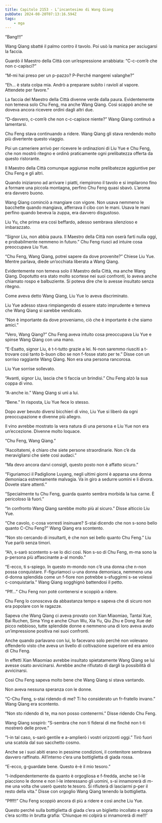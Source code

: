 ```yaml
---
title: Capitolo 2153 - L’incantesimo di Wang Qiang
pubDate: 2024-08-20T07:13:16.594Z
tags:
    - mga
---
```





“Bang!!!”


Wang Qiang sbatté il palmo contro il tavolo. Poi usò la manica per asciugarsi la faccia.


Guardò il Maestro della Città con un’espressione arrabbiata: “C-c-com’è che non c-capisci?”


“M-mi hai preso per un p-pazzo? P-Perché mangerei valanghe?”

“Eh… è stata colpa mia. Andrò a preparare subito i ravioli al vapore. Attendete per favore.”


La faccia del Maestro della Città divenne verde dalla paura. Evidentemente non temeva solo Chu Feng, ma anche Wang Qiang. Così scappò anche se doveva ancora ricevere ordini dagli altri due.


“D-davvero, c-com’è che non c-c-capisce niente?” Wang Qiang continuò a lamentarsi.


Chu Feng stava continuando a ridere. Wang Qiang gli stava rendendo molto più divertente questo viaggio.

Poi un cameriere arrivò per ricevere le ordinazioni di Liu Yue e Chu Feng, che non mostrò ritegno e ordinò praticamente ogni prelibatezza offerta da questo ristorante.


Il Maestro della Città comunque aggiunse molte prelibatezze aggiuntive per Chu Feng e gli altri.


Quando iniziarono ad arrivare i piatti, riempirono il tavolo e si impilarono fino a formare una piccola montagna, perfino Chu Feng quasi sbavò. L’aroma era davvero buono.


Wang Qiang cominciò a mangiare con vigore. Non usava nemmeno le bacchette quando mangiava, afferrava il cibo con le mani. Usava le mani perfino quando beveva la zuppa, era davvero disgustoso.


Liu Yu, che prima era così beffardo, adesso sembrava silenzioso e imbarazzato.

“Signor Liu, non abbia paura. Il Maestro della Città non oserà farti nulla oggi, e probabilmente nemmeno in futuro.” Chu Feng riuscì ad intuire cosa preoccupava Liu Yue.


“Chu Feng, Wang Qiang, potrei sapere da dove provenite?” Chiese Liu Yue. Mentre parlava, diede un’occhiata liberata a Wang Qiang.


Evidentemente non temeva solo il Maestro della Città, ma anche Wang Qiang. Dopotutto era stato molto scortese nei suoi confronti, lo aveva anche chiamato rospo e balbuziente. Si poteva dire che lo avesse insultato senza ritegno.


Come aveva detto Wang Qiang, Liu Yue lo aveva discriminato.


Liu Yue adesso stava rimpiangendo di essere stato imprudente e temeva che Wang Qiang si sarebbe vendicato.


“Non è importante da dove proveniamo, ciò che è importante è che siamo amici.”

“Vero, Wang Qiang?” Chu Feng aveva intuito cosa preoccupava Liu Yue e spinse Wang Qiang con una mano.

“E-Esatto, signor Liu, è t-t-tutto grazie a lei. N-non saremmo riusciti a t-trovare così tanto b-buon cibo se non f-fosse stato per te.” Disse con un sorriso raggiante Wang Qiang. Non era una persona rancorosa.


Liu Yue sorrise sollevato.

“Avanti, signor Liu, lascia che ti faccia un brindisi.” Chu Feng alzò la sua coppa di vino.


“A-anche io.” Wang Qiang si unì a lui.


“Bene.” In risposta, Liu Yue fece lo stesso.


Dopo aver bevuto diversi bicchieri di vino, Liu Yue si liberò da ogni preoccupazione e divenne più allegro.


Il vino avrebbe mostrato la vera natura di una persona e Liu Yue non era un’eccezione. Divenne molto loquace.


“Chu Feng, Wang Qiang.”


“Ascoltatemi, è chiaro che siete persone straordinarie. Non c’è da meravigliarsi che siete così audaci.”

“Ma devo ancora darvi consigli, questo posto non è affatto sicuro.”


“Figuriamoci il Padiglione Luyang, negli ultimi giorni è apparsa una donna demoniaca estremamente malvagia. Va in giro a sedurre uomini e li divora. Dovete stare attenti.”


“Specialmente tu Chu Feng, guarda quanto sembra morbida la tua carne. È pericoloso là fuori.”


“In confronto Wang Qiang sarebbe molto più al sicuro.” Disse alticcio Liu Yue.


“Che cavolo, c-cosa vorresti insinuare? S-stai dicendo che non s-sono bello quanto C-Chu Feng?” Wang Qiang era scontento.


“Non sto cercando di insultarti, è che non sei bello quanto Chu Feng.” Liu Yue parlò senza timori.

“Ah, s-sarò scontento s-se lo dici così. Non s-so di Chu Feng, m-ma sono la p-persona più affascinante a-al mondo.”


“E-ecco, ti s-spiego. In questo m-mondo non c’è una donna che n-non possa conquistare. F-figuriamoci u-una donna demoniaca, nemmeno una d-donna splendida come un f-fiore non potrebbe s-sfuggirmi s-se volessi c-conquistarla.” Wang Qiang sogghignò battendosi il petto.

“Pff…” Chu Feng non poté contenersi e scoppiò a ridere.


Chu Feng lo conosceva da abbastanza tempo e sapeva che di sicuro non era popolare con le ragazze.


Sapeva che Wang Qiang ci aveva provato con Xian Miaomiao, Tantai Xue, Bai Ruchen, Sima Ying e anche Chun Wu, Xia Yu, Qiu Zhu e Dong Xue del picco nebbioso, tutte splendide donne e nemmeno una di loro aveva avuto un’impressione positiva nei suoi confronti.


Anche quando parlavano con lui, lo facevano solo perché non volevano offenderlo visto che aveva un livello di coltivazione superiore ed era amico di Chu Feng.


In effetti Xian Miaomiao avrebbe insultato spietatamente Wang Qiang se lui avesse osato avvicinarsi. Avrebbe anche rifiutato di dargli la possibilità di avvicinarsi.


Così Chu Feng sapeva molto bene che Wang Qiang si stava vantando.


Non aveva nessuna speranza con le donne.


“C-Chu Feng, s-stai ridendo di me? Ti ho considerato un fr-fratello invano.” Wang Qiang era scontento.

“Non sto ridendo di te, ma non posso contenermi.” Disse ridendo Chu Feng.

Wang Qiang sospirò: “S-sembra che non ti fiderai di me finché non t-ti mostrerò delle prove.”


“I-in tal caso, s-sarò gentile e a-amplierò i vostri orizzonti oggi.” Tirò fuori una scatola dal suo sacchetto cosmo.

Anche se i suoi abiti erano in pessime condizioni, il contenitore sembrava davvero raffinato. All’interno c’era una bottiglietta di giada rossa.

“E-ecco, g-guardate bene. Questo è-è il mio tesoro.”


“I-indipendentemente da quanto è orgogliosa e f-fredda, anche se l-le piacciono le donne e non l-le interessano gli uomini, s-si innamorerà di m-me una volta che userò questo te.tesoro. Si rifiuterà di lasciarmi p-per il resto della vita.” Disse con orgoglio Wang Qiang tenendo la bottiglietta.

“Pfff!!” Chu Feng scoppiò ancora di più a ridere e così anche Liu Yue.

Questo perché sulla bottiglietta di giada c’era un biglietto incollato e sopra c’era scritto in brutta grafia: ‘Chiunque mi colpirà si innamorerà di me!!!’


